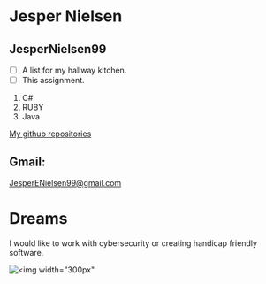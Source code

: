# Jesper Nielsen
## JesperNielsen99

- [ ] A list for my hallway kitchen.
- [ ] This assignment.

1. C#
2. RUBY
3. Java

[My github repositories](https://github.com/JesperNielsen99?tab=repositories)

## Gmail: 
JesperENielsen99@gmail.com

# Dreams
I would like to work with cybersecurity or creating handicap friendly software.

![<img width="300px"](https://user-images.githubusercontent.com/113165574/215455794-5fff3b0e-4758-48a0-9554-e8e57c4465c9.png)

